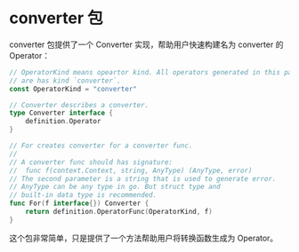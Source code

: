 # converter 包

converter 包提供了一个 Converter 实现，帮助用户快速构建名为 converter 的 Operator：
```go
// OperatorKind means opeartor kind. All operators generated in this package
// are has kind `converter`.
const OperatorKind = "converter"

// Converter describes a converter.
type Converter interface {
	definition.Operator
}

// For creates converter for a converter func.
//
// A converter func should has signature:
//  func f(context.Context, string, AnyType) (AnyType, error)
// The second parameter is a string that is used to generate error.
// AnyType can be any type in go. But struct type and
// built-in data type is recommended.
func For(f interface{}) Converter {
	return definition.OperatorFunc(OperatorKind, f)
}
```
这个包非常简单，只是提供了一个方法帮助用户将转换函数生成为 Operator。
